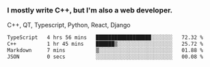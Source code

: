 <h3>I mostly write C++, but I'm also a web developer.</h3>
<p>C++, QT, Typescript, Python, React, Django</p>

<!--START_SECTION:waka-->

```txt
TypeScript   4 hrs 56 mins   ██████████████████░░░░░░░   72.32 %
C++          1 hr 45 mins    ██████▒░░░░░░░░░░░░░░░░░░   25.72 %
Markdown     7 mins          ▒░░░░░░░░░░░░░░░░░░░░░░░░   01.88 %
JSON         0 secs          ░░░░░░░░░░░░░░░░░░░░░░░░░   00.08 %
```

<!--END_SECTION:waka-->
